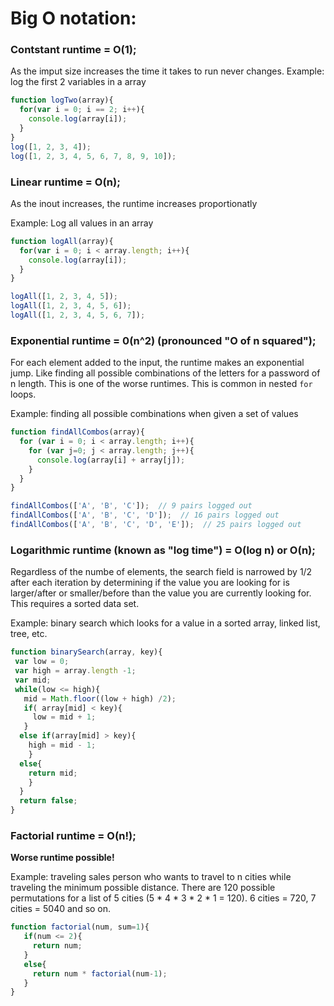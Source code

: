 # Big O notation:

### Contstant runtime = O(1);
As the imput size increases the time it takes to run never changes.
Example: log the first 2 variables in a array

```javascript
function logTwo(array){
  for(var i = 0; i == 2; i++){
    console.log(array[i]);
  }
}
log([1, 2, 3, 4]);
log([1, 2, 3, 4, 5, 6, 7, 8, 9, 10]);
```

### Linear runtime = O(n); 
As the inout increases, the runtime increases proportionatly

Example: Log all values in an array

```javascript
function logAll(array){
  for(var i = 0; i < array.length; i++){
    console.log(array[i]);
  }
}

logAll([1, 2, 3, 4, 5]);
logAll([1, 2, 3, 4, 5, 6]);
logAll([1, 2, 3, 4, 5, 6, 7]);
```

### Exponential runtime = 0(n^2) (pronounced "O of n squared");
For each element added to the input, the runtime makes an exponential jump. Like finding all possible combinations of the letters for a password of n length. This is one of the worse runtimes. This is common in nested ```for``` loops. 

Example: finding all possible combinations when given a set of values

```javascript
function findAllCombos(array){
  for (var i = 0; i < array.length; i++){
    for (var j=0; j < array.length; j++){
      console.log(array[i] + array[j]);
    }
  }
}

findAllCombos(['A', 'B', 'C']);  // 9 pairs logged out
findAllCombos(['A', 'B', 'C', 'D']);  // 16 pairs logged out
findAllCombos(['A', 'B', 'C', 'D', 'E']);  // 25 pairs logged out
```

### Logarithmic runtime (known as "log time") = O(log n) or O(n);
Regardless of the numbe of elements, the search field is narrowed by 1/2 after each iteration by determining if the value you are looking for is larger/after or smaller/before than the value you are currently looking for. This requires a sorted data set.

Example: binary search which looks for a value in a sorted array, linked list, tree, etc.

```javascript
function binarySearch(array, key){
 var low = 0;
 var high = array.length -1;
 var mid; 
 while(low <= high){
   mid = Math.floor((low + high) /2);
   if( array[mid] < key){
     low = mid + 1;
   }
  else if(array[mid] > key){
    high = mid - 1;
    }
  else{
    return mid;
    }
  }
  return false;
}
```

### Factorial runtime = O(n!);

**Worse runtime possible!** 

Example: traveling sales person who wants to travel to n cities while traveling the minimum possible distance. There are 120 possible permutations for a list of 5 cities (5 * 4 * 3 * 2 * 1 = 120). 6 cities = 720, 7 cities = 5040 and so on.

```javascript
function factorial(num, sum=1){
   if(num <= 2){
     return num;
   }
   else{
     return num * factorial(num-1);
   }
}
```